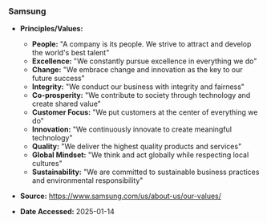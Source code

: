 ### Samsung

- **Principles/Values:**
  - **People:** "A company is its people. We strive to attract and develop the world's best talent"
  - **Excellence:** "We constantly pursue excellence in everything we do"
  - **Change:** "We embrace change and innovation as the key to our future success"
  - **Integrity:** "We conduct our business with integrity and fairness"
  - **Co-prosperity:** "We contribute to society through technology and create shared value"
  - **Customer Focus:** "We put customers at the center of everything we do"
  - **Innovation:** "We continuously innovate to create meaningful technology"
  - **Quality:** "We deliver the highest quality products and services"
  - **Global Mindset:** "We think and act globally while respecting local cultures"
  - **Sustainability:** "We are committed to sustainable business practices and environmental responsibility"

- **Source:** https://www.samsung.com/us/about-us/our-values/
- **Date Accessed:** 2025-01-14